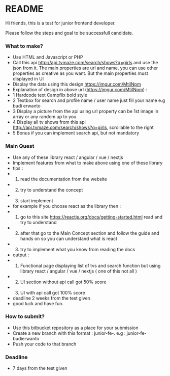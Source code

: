 # README #

Hi friends, this is a test for junior frontend developer. 

Please follow the steps and goal to be successfull candidate.

### What to make? ###

* Use HTML and Javascript or PHP
* Call this api http://api.tvmaze.com/search/shows?q=girls and use the json from it. The main properties are url and name, you can use other properties as creative as you want. But the main properties must displayed in UI  
* Display the data using this design https://imgur.com/MtilNpm
* Explanation of design in above url (https://imgur.com/MtilNpm) : 
* 1 Hardcode text Campflix bold style
* 2 Textbox for search and profile name / user name just fill your name e.g budi erwanto
* 3 Display a picture from the api using url property can be 1st image in array or any random up to you
* 4 Display all tv shows from this api http://api.tvmaze.com/search/shows?q=girls, scrollable to the right
* 5 Bonus if you can implement search api, but not mandatory 

### Main Quest ###

* Use any of these library react / angular / vue / nextjs
* Implement features from what to make above using one of these library
* tips : 
* 1. read the documentation from the website
* 2. try to understand the concept 
* 3. start implement
* for example if you choose react as the library then :
* 1.  go to this site https://reactjs.org/docs/getting-started.html read and try to understand
* 2.  after that go to the Main Concept section and follow the guide and hands on so you can understand what is react
* 3.  try to implement what you know from reading the docs
* output : 
* 1. Functional page displaying list of tvs and search function but using library react / angular / vue / nextjs ( one of this not all )
* 2. UI section without api call got 50% score
* 3. UI with api call got 100% score
* deadline 2 weeks from the test given
* good luck and have fun.

### How to submit? ###

* Use this bitbucket repository as a place for your submission
* Create a new branch with this format : junior-fe-<insert-your-name>. e.g : junior-fe-budierwanto
* Push your code to that branch 

### Deadline ###

* 7 days from the test given

